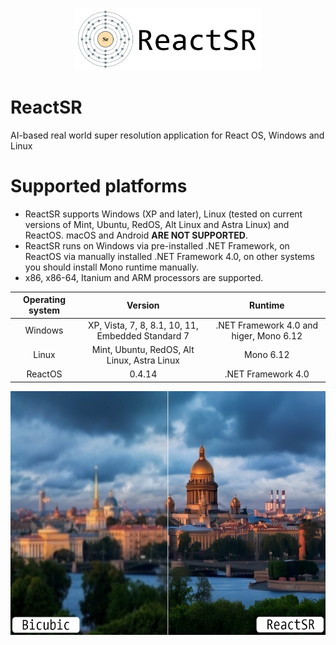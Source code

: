 <p align="center">
  <img width="300" height="100" src="https://github.com/ColorfulSoft/ReactSR/blob/main/.content/ReactSR.png">
</p>

# ReactSR
AI-based real world super resolution application for React OS, Windows and Linux

# Supported platforms

* ReactSR supports Windows (XP and later), Linux (tested on current versions of Mint, Ubuntu, RedOS, Alt Linux and Astra Linux) and ReactOS. macOS and Android __ARE NOT SUPPORTED__.
* ReactSR runs on Windows via pre-installed .NET Framework, on ReactOS via manually installed .NET Framework 4.0, on other systems you should install Mono runtime manually.
* x86, x86-64, Itanium and ARM processors are supported.

| Operating system | Version                                           | Runtime                                 |
|:----------------:|:-------------------------------------------------:|:---------------------------------------:|
| Windows          | XP, Vista, 7, 8, 8.1, 10, 11, Embedded Standard 7 | .NET Framework 4.0 and higer, Mono 6.12 |
| Linux            | Mint, Ubuntu, RedOS, Alt Linux, Astra Linux       | Mono 6.12                               |
| ReactOS          | 0.4.14                                            | .NET Framework 4.0                      |

<p align="center">
  <img width="600" height="390" src="https://github.com/ColorfulSoft/ReactSR/blob/main/.content/Demo.png">
</p>
